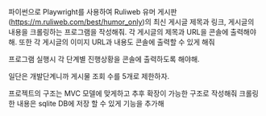 
파이썬으로 Playwright를 사용하여 Ruliweb 유머 게시판(https://m.ruliweb.com/best/humor_only)의 최신 게시글 제목과 링크, 게시글의 내용을 크롤링하는 프로그램을 작성해줘. 
각 게시글의 제목과 URL을 콘솔에 출력해야 해.
또한 각 게시글의 이미지 URL과 내용도 콘솔에 출력할 수 있게 해줘

프로그램 실행시 각 단계별 진행상황을 콘솔에 출력하도록 해야해.

일단은 개발단계니까 게시물 조회 수를 5개로 제한하자.

프로젝트의 구조는 MVC 모델에 맞게하고 추후 확장이 가능한 구조로 작성해줘
크롤링한 내용은 sqlite DB에 저장 할 수 있게 기능을 추가해
